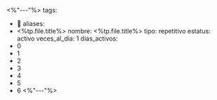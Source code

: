 <%"---"%>
tags:
  - 🚀
aliases: 
  - <%tp.file.title%>
nombre: <%tp.file.title%>
tipo: repetitivo
estatus: activo
veces_al_dia: 1
dias_activos:
  - 0
  - 1
  - 2
  - 3
  - 4
  - 5
  - 6
<%"---"%>


